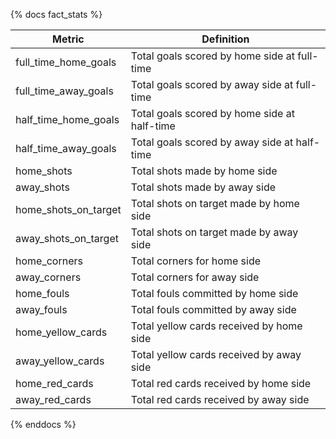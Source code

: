 {% docs fact_stats %}

| Metric                | Definition                                       |
|-----------------------|--------------------------------------------------|
| full_time_home_goals  | Total goals scored by home side at full-time     |
| full_time_away_goals  | Total goals scored by away side at full-time     |
| half_time_home_goals  | Total goals scored by home side at half-time     |
| half_time_away_goals  | Total goals scored by away side at half-time     |
| home_shots            | Total shots made by home side                    |
| away_shots            | Total shots made by away side                    |
| home_shots_on_target  | Total shots on target made by home side          |
| away_shots_on_target  | Total shots on target made by away side          |
| home_corners          | Total corners for home side                      |
| away_corners          | Total corners for away side                      |
| home_fouls            | Total fouls committed by home side               |
| away_fouls            | Total fouls committed by away side               |
| home_yellow_cards     | Total yellow cards received by home side         |
| away_yellow_cards     | Total yellow cards received by away side         |
| home_red_cards        | Total red cards received by home side            |
| away_red_cards        | Total red cards received by away side            |

{% enddocs %}
